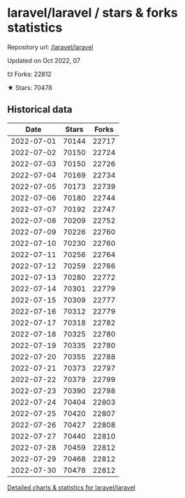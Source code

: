 # laravel/laravel / stars & forks statistics

Repository url: [/laravel/laravel](https://github.com/laravel/laravel)

Updated on Oct 2022, 07

☋ Forks: 22812

★ Stars: 70478

## Historical data
| Date | Stars | Forks |
|------|-------|-------|
| 2022-07-01 | 70144 | 22717 | 
| 2022-07-02 | 70150 | 22724 | 
| 2022-07-03 | 70150 | 22726 | 
| 2022-07-04 | 70169 | 22734 | 
| 2022-07-05 | 70173 | 22739 | 
| 2022-07-06 | 70180 | 22744 | 
| 2022-07-07 | 70192 | 22747 | 
| 2022-07-08 | 70209 | 22752 | 
| 2022-07-09 | 70226 | 22760 | 
| 2022-07-10 | 70230 | 22760 | 
| 2022-07-11 | 70256 | 22764 | 
| 2022-07-12 | 70259 | 22766 | 
| 2022-07-13 | 70280 | 22772 | 
| 2022-07-14 | 70301 | 22779 | 
| 2022-07-15 | 70309 | 22777 | 
| 2022-07-16 | 70312 | 22779 | 
| 2022-07-17 | 70318 | 22782 | 
| 2022-07-18 | 70325 | 22780 | 
| 2022-07-19 | 70335 | 22780 | 
| 2022-07-20 | 70355 | 22788 | 
| 2022-07-21 | 70373 | 22797 | 
| 2022-07-22 | 70379 | 22799 | 
| 2022-07-23 | 70390 | 22798 | 
| 2022-07-24 | 70404 | 22803 | 
| 2022-07-25 | 70420 | 22807 | 
| 2022-07-26 | 70427 | 22808 | 
| 2022-07-27 | 70440 | 22810 | 
| 2022-07-28 | 70459 | 22812 | 
| 2022-07-29 | 70468 | 22812 | 
| 2022-07-30 | 70478 | 22812 | 


[Detailed charts & statistics for laravel/laravel](https://reviewgithub.com/rep/laravel/laravel)
